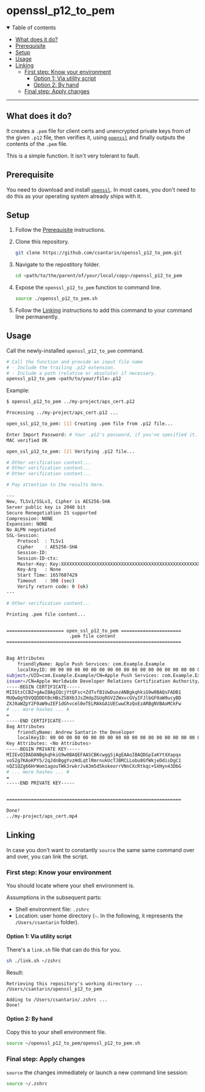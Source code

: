 # openssl_p12_to_pem

<details open>

<summary>Table of contents</summary>

- [What does it do?](#what-does-it-do)
- [Prerequisite](#prerequisite)
- [Setup](#setup)
- [Usage](#usage)
- [Linking](#linking)
	- [First step: Know your environment](#first-step-know-your-environment)
		- [Option 1: Via utility script](#option-1-via-utility-script)
		- [Option 2: By hand](#option-2-by-hand)
	- [Final step: Apply changes](#final-step-apply-changes)

</details>

---

## What does it do?

It creates a `.pem` file for client certs and unencrypted private keys from of the given `.p12` file, then verifies it, using [`openssl`](https://www.openssl.org/docs/man1.1.1/man1/openssl-pkcs12.html) and finally outputs the contents of the `.pem` file.

This is a simple function. It isn't very tolerant to fault.


## Prerequisite

You need to download and install [`openssl`](https://www.openssl.org). In most cases, you don't need to do this as your operating system already ships with it.

## Setup

1. Follow the [Prerequisite](#prerequisite) instructions.

2. Clone this repository.
    ```sh
	git clone https://github.com/csantarin/openssl_p12_to_pem.git
    ```

3. Navigate to the repostitory folder.
	```sh
	cd <path/to/the/parent/of/your/local/copy>/openssl_p12_to_pem
	```

4. Expose the `openssl_p12_to_pem` function to command line.

	```sh
	source ./openssl_p12_to_pem.sh 
	```

5. Follow the [Linking](#linking) instructions to add this command to your command line permanently.

## Usage

Call the newly-installed `openssl_p12_to_pem` command.

```sh
# Call the function and provide an input file name
# - Include the trailing .p12 extension.
# - Include a path (relative or absolute) if necessary.
openssl_p12_to_pem <path/to/your/file>.p12
```

Example:

```sh
$ openssl_p12_to_pem ../my-project/aps_cert.p12

Processing ../my-project/aps_cert.p12 ...

open_ssl_p12_to_pem: [1] Creating .pem file from .p12 file...

Enter Import Password: # Your .p12's password, if you've specified it.
MAC verified OK

open_ssl_p12_to_pem: [2] Verifying .p12 file...

# Other verification content...
# Other verification content...
# Other verification content...

# Pay attention to the results here.

---
New, TLSv1/SSLv3, Cipher is AES256-SHA
Server public key is 2048 bit
Secure Renegotiation IS supported
Compression: NONE
Expansion: NONE
No ALPN negotiated
SSL-Session:
    Protocol  : TLSv1
    Cipher    : AES256-SHA
    Session-ID: 
    Session-ID-ctx: 
    Master-Key: Key:XXXXXXXXXXXXXXXXXXXXXXXXXXXXXXXXXXXXXXXXXXXXXXXXXXXXXXXXXXXXXXXXXXXXXXXXXXXXXXXXXXXXXXXXXXXX
    Key-Arg   : None
	Start Time: 1657607429
    Timeout   : 300 (sec)
    Verify return code: 0 (ok)
---

# Other verification content...

Printing .pem file content...


===================== open_ssl_p12_to_pem ======================
                       .pem file content                        
================================================================


Bag Attributes
    friendlyName: Apple Push Services: com.Example.Example 
    localKeyID: 00 00 00 00 00 00 00 00 00 00 00 00 00 00 00 00 00 00 00 00 # A real localKeyID wouldn't be all 0s.
subject=/UID=com.Example.Example/CN=Apple Push Services: com.Example.Example/OU=4CWUR7L6M7/C=US
issuer=/CN=Apple Worldwide Developer Relations Certification Authority/OU=G4/O=Apple Inc./C=US
-----BEGIN CERTIFICATE-----
MIIGtzCCBZ+gAwIBAgIQcjYtQFsc+ZdTvfB1UwDuozANBgkqhkiG9w0BAQsFADB1
MUQwQgYDVQQDDDtBcHBsZSBXb3JsZHdpZGUgRGV2ZWxvcGVyIFJlbGF0aW9ucyBD
ZXJ0aWZpY2F0aW9uIEF1dGhvcml0eTELMAkGA1UECwwCRzQxEzARBgNVBAoMCkFw
# ... more hashes ... #
=
-----END CERTIFICATE-----
Bag Attributes
    friendlyName: Andrew Santarin the Developer
    localKeyID: 00 00 00 00 00 00 00 00 00 00 00 00 00 00 00 00 00 00 00 00 # A real localKeyID wouldn't be all 0s.
Key Attributes: <No Attributes>
-----BEGIN PRIVATE KEY-----
MIIEvQIBADANBgkqhkiG9w0BAQEFAASCBKcwggSjAgEAAoIBAQDGpIaKYtXXapqx
vo52g7KAoKPY5/2qJdnBggYvzHdLqtlRmrnukUcTJBRCLLobu8GfWkjeDdisDgC1
nQZ1QZg66HrWom1agouTWk3rwkrJvA3m5d5kokeorrVNnCXcRtkqc+SXHyn43DbG
# ... more hashes ... #
=
-----END PRIVATE KEY-----


================================================================

Done!
../my-project/aps_cert.mp4
```

## Linking

In case you don't want to constantly `source` the same same command over and over, you can link the script.

### First step: Know your environment

You should locate where your shell environment is.

Assumptions in the subsequent parts:
- Shell environment file: `.zshrc`
- Location: user home directory (`~`. In the following, it represents the `/Users/csantarin` folder).

#### Option 1: Via utility script

There's a `link.sh` file that can do this for you.

```sh
sh ./link.sh ~/zshrc
```

Result:

```
Retrieving this repository's working directory ...
/Users/csantarin/openssl_p12_to_pem

Adding to /Users/csantarin/.zshrc ...
Done!
```

#### Option 2: By hand

Copy this to your shell environment file.

```sh
source ~/openssl_p12_to_pem/openssl_p12_to_pem.sh
```

### Final step: Apply changes

`source` the changes immediately or launch a new command line session:

```sh
source ~/.zshrc
```
